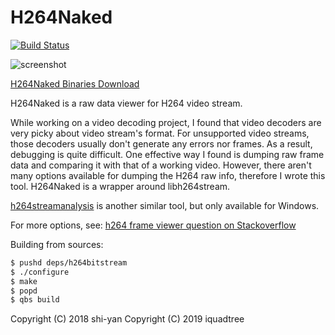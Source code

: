 # H264Naked

[![Build Status](https://travis-ci.org/iquadtree/H264Naked.svg?branch=master)](https://travis-ci.org/iquadtree/H264Naked)

![screenshot](H264Naked_screenshot.png)

[H264Naked Binaries Download](https://github.com/iquadtree/H264Naked/releases "Download H264Naked binaries")

H264Naked is a raw data viewer for H264 video stream.

While working on a video decoding project, I found that video decoders are very picky about video stream's format. For unsupported video streams, those decoders usually don't generate any errors nor frames. As a result, debugging is quite difficult. One effective way I found is dumping raw frame data and comparing it with that of a working video. However, there aren't many options available for dumping the H264 raw info, therefore I wrote this tool. H264Naked is a wrapper around libh264stream.

[h264streamanalysis](http://sourceforge.net/projects/h264streamanalysis) is another similar tool, but only available for Windows.

For more options, see:
[h264 frame viewer question on Stackoverflow](http://stackoverflow.com/questions/6014904/h264-frame-viewer)

Building from sources:

```sh
$ pushd deps/h264bitstream
$ ./configure
$ make
$ popd
$ qbs build
```

Copyright (C) 2018 shi-yan
Copyright (C) 2019 iquadtree
